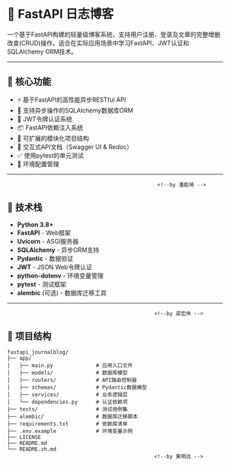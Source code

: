 # 📝 FastAPI 日志博客

一个基于FastAPI构建的轻量级博客系统，支持用户注册、登录及文章的完整增删改查(CRUD)操作。适合在实际应用场景中学习FastAPI、JWT认证和SQLAlchemy ORM技术。

---

## 🚀 核心功能

- ⚡ 基于FastAPI的高性能异步RESTful API
- 🧱 支持异步操作的SQLAlchemy数据库ORM
- 🔐 JWT令牌认证系统
- 📦 FastAPI依赖注入系统
- 🧩 可扩展的模块化项目结构
- 📄 交互式API文档（Swagger UI & Redoc）
- ✅ 使用pytest的单元测试
- 🔧 环境配置管理

---
                                                     <!--by 潘能琦 -->

## 🧰 技术栈

- **Python 3.8+**
- **FastAPI** - Web框架
- **Uvicorn** - ASGI服务器
- **SQLAlchemy** - 异步ORM支持
- **Pydantic** - 数据验证
- **JWT** - JSON Web令牌认证
- **python-dotenv** - 环境变量管理
- **pytest** - 测试框架
- **alembic** (可选) - 数据库迁移工具

---
                                                    <!--by 梁宏伟 -->

## 📁 项目结构

```text
fastapi_journalblog/
├── app/
│   ├── main.py              # 应用入口文件
│   ├── models/              # 数据库模型
│   ├── routers/             # API路由控制器
│   ├── schemas/             # Pydantic数据模型
│   ├── services/            # 业务逻辑层
│   └── dependencies.py      # 认证依赖项
├── tests/                   # 测试用例集
├── alembic/                 # 数据库迁移脚本
├── requirements.txt         # 依赖库清单
├── .env.example             # 环境变量示例
├── LICENSE
├── README.md
└── README.zh.md
                                                <!--by 黄明远 -->
